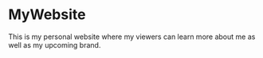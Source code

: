 # MyWebsite
This is my personal website where my viewers can learn more about me as well as my upcoming brand.
